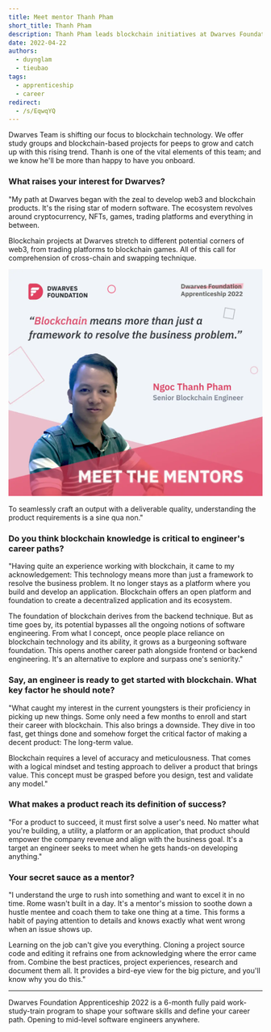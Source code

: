 ```yaml
---
title: Meet mentor Thanh Pham
short_title: Thanh Pham
description: Thanh Pham leads blockchain initiatives at Dwarves Foundation with a focus on building web3 products. His mentorship emphasizes the importance of logical thinking and long-term value creation in blockchain development.
date: 2022-04-22
authors:
  - duynglam
  - tieubao
tags:
  - apprenticeship
  - career
redirect:
  - /s/EqwqYQ
---
```


Dwarves Team is shifting our focus to blockchain technology. We offer study groups and blockchain-based projects for peeps to grow and catch up with this rising trend. Thanh is one of the vital elements of this team; and we know he'll be more than happy to have you onboard.

### What raises your interest for Dwarves?

"My path at Dwarves began with the zeal to develop web3 and blockchain products. It's the rising star of modern software. The ecosystem revolves around cryptocurrency, NFTs, games, trading platforms and everything in between.

Blockchain projects at Dwarves stretch to different potential corners of web3, from trading platforms to blockchain games. All of this call for comprehension of cross-chain and swapping technique.

![Ngoc Thanh Pham, blockchain mentor at Dwarves Foundation, during a presentation](assets/thanh-pham-mentor.webp)

To seamlessly craft an output with a deliverable quality, understanding the product requirements is a sine qua non."

### Do you think blockchain knowledge is critical to engineer's career paths?

"Having quite an experience working with blockchain, it came to my acknowledgement: This technology means more than just a framework to resolve the business problem. It no longer stays as a platform where you build and develop an application. Blockchain offers an open platform and foundation to create a decentralized application and its ecosystem.

The foundation of blockchain derives from the backend technique. But as time goes by, its potential bypasses all the ongoing notions of software engineering. From what I concept, once people place reliance on blockchain technology and its ability, it grows as a burgeoning software foundation. This opens another career path alongside frontend or backend engineering. It's an alternative to explore and surpass one's seniority."

### Say, an engineer is ready to get started with blockchain. What key factor he should note?

"What caught my interest in the current youngsters is their proficiency in picking up new things. Some only need a few months to enroll and start their career with blockchain. This also brings a downside. They dive in too fast, get things done and somehow forget the critical factor of making a decent product: The long-term value.

Blockchain requires a level of accuracy and meticulousness. That comes with a logical mindset and testing approach to deliver a product that brings value. This concept must be grasped before you design, test and validate any model."

### What makes a product reach its definition of success?

"For a product to succeed, it must first solve a user's need. No matter what you're building, a utility, a platform or an application, that product should empower the company revenue and align with the business goal. It's a target an engineer seeks to meet when he gets hands-on developing anything."

### Your secret sauce as a mentor?

"I understand the urge to rush into something and want to excel it in no time. Rome wasn't built in a day. It's a mentor's mission to soothe down a hustle mentee and coach them to take one thing at a time. This forms a habit of paying attention to details and knows exactly what went wrong when an issue shows up.

Learning on the job can't give you everything. Cloning a project source code and editing it refrains one from acknowledging where the error came from. Combine the best practices, project experiences, research and document them all. It provides a bird-eye view for the big picture, and you'll know why you do this."

---

Dwarves Foundation Apprenticeship 2022 is a 6-month fully paid work-study-train program to shape your software skills and define your career path. Opening to mid-level software engineers anywhere.
